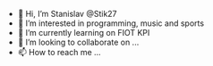 - 👋 Hi, I’m Stanislav @Stik27
- 👀 I’m interested in programming, music and sports
- 🌱 I’m currently learning on FIOT KPI
- 💞️ I’m looking to collaborate on ...
- 📫 How to reach me ...

<!---
Stik27/Stik27 is a ✨ special ✨ repository because its `README.md` (this file) appears on your GitHub profile.
You can click the Preview link to take a look at your changes.
--->
